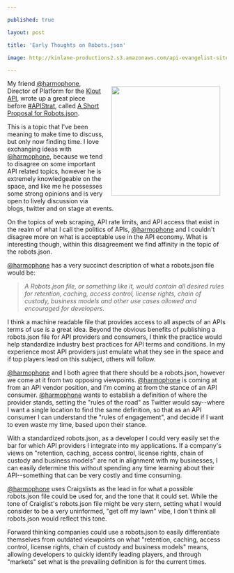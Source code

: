 ---
published: true
layout: post
title: 'Early Thoughts on Robots.json'
image: http://kinlane-productions2.s3.amazonaws.com/api-evangelist-site/blog/bw-robot-json.png
---

<p><img style="padding: 15px;" src="https://s3.amazonaws.com/kinlane-productions2/bw-icons/bw-robot-json.png" alt="" width="250" align="right" />
<p>My friend <a title="@harmophone" href="https://twitter.com/harmophone">@harmophone</a>, Director of Platform for the <a href="http://developer.klout.com/">Klout API</a>, wrote up a great piece before <a title="#APIStrat" href="http://www.apistrategyconference.com/">#APIStrat</a>, called <a href="https://medium.com/p/4d36eab870c9">A Short Proposal for Robots.json</a>.
<p>This is a topic that I've been meaning to make time to discuss, but only now finding time. I love exchanging ideas with <a title="@harmophone" href="https://twitter.com/harmophone">@harmophone</a>, because we tend to disagree on some important API related topics, however he is extremely knowledgeable on the space, and like me he possesses some strong opinions and is very open to lively discussion via blogs, twitter and on stage at events.
<p>On the topics of web scraping, API rate limits, and API access that exist in the realm of what I call the politics of APIs, <a title="@harmophone" href="https://twitter.com/harmophone">@harmophone</a> and I couldn't disagree more on what is acceptable use in the API economy. What is interesting though, within this disagreement we find affinity in the topic of the robots.json.
<p><a title="@harmophone" href="https://twitter.com/harmophone">@harmophone</a>&nbsp;has a very succinct description of what a robots.json file would be:
<blockquote><em>A Robots.json file, or something like it, would contain all desired rules for retention, caching, access control, license rights, chain of custody, business models and other use cases allowed and encouraged for developers.</em></blockquote>
<p>I think a machine readable file that provides access to all aspects of an APIs terms of use is a great idea. Beyond the obvious benefits of publishing a robots.json file for API providers and consumers, I think the practice would help standardize industry best practices for API terms and conditions. In my experience most API providers just emulate what they see in the space and if top players lead on this subject, others will follow.
<p><a title="@harmophone" href="https://twitter.com/harmophone">@harmophone</a> and I both agree that there should be a robots.json, however we come at it from two opposing viewpoints. <a title="@harmophone" href="https://twitter.com/harmophone">@harmophone</a> is coming at from an API vendor  position, and I'm coming at from the stance of an API consumer. <a title="@harmophone" href="https://twitter.com/harmophone">@harmophone</a> wants to establish a definition of where the provider stands, setting the "rules of the road" as Twitter would say--where I want a single location to find the same definition, so that as an API consumer I can understand the "rules of engagement", and decide if I want to even waste my time, based upon their stance.
<p>With a standardized robots.json, as a developer I could very easily set the bar for which API providers I integrate into my applications. If a company's views on "retention, caching, access control, license rights, chain of custody and business models" are not in alignment with my businesses, I can easily determine this without spending any time learning about their API--something that can be very costly and time consuming.
<p><a title="@harmophone" href="https://twitter.com/harmophone">@harmophone</a> uses Craigslists as the lead in for what a possible robots.json file could be used for, and the tone that it could set. While the tone of Craiglist's robots.json file might be very stern, setting what I would consider to be a very uninformed, "get off my lawn" vibe, I don't think all robots.json would reflect this tone.
<p>Forward thinking companies could use a robots.json to easily differentiate themselves from outdated viewpoints on what "retention, caching, access control, license rights, chain of custody and business models" means, allowing developers to quickly identify leading players, and through "markets" set what is the prevailing definition is for the current times.

